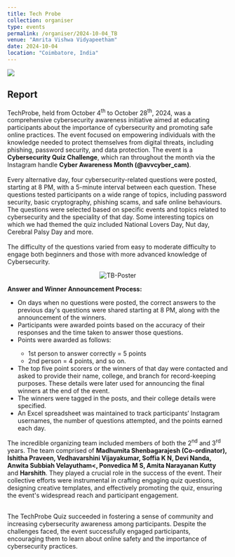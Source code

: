 ```yaml
---
title: Tech Probe
collection: organiser
type: events
permalink: /organiser/2024-10-04_TB
venue: "Amrita Vishwa Vidyapeetham"
date: 2024-10-04
location: "Coimbatore, India"
---
```


![](https://img.shields.io/badge/-Events-blue) 

## Report
TechProbe, held from October 4<sup>th</sup> to October 28<sup>th</sup>, 2024, was a comprehensive cybersecurity awareness initiative
aimed at educating participants about the importance of cybersecurity and promoting safe online practices. 
The event focused on empowering individuals with the knowledge needed to protect themselves from digital threats, including phishing,
password security, and data protection. The event is a <b>Cybersecurity Quiz Challenge</b>, which ran throughout the month via 
the Instagram handle <b>Cyber Awareness Month (@avvcyber_cam)</b>.
<br>
<br>
Every alternative day, four cybersecurity-related questions were posted, starting at 8 PM, with a 5-minute interval between each question. 
These questions tested participants on a wide range of topics, including password security, basic cryptography, phishing scams, and safe online behaviours. 
The questions were selected based on specific events and topics related to cybersecurity and the speciality of that day. Some interesting topics on which we had themed the quiz included National Lovers Day, Nut day, Cerebral Palsy Day and more.
<br>
<br>
The difficulty of the questions varied from easy to moderate difficulty to engage both beginners and those with more advanced knowledge of Cybersecurity.

<p align='center'>
<img src="../images/CAM/2024/Tech_Probe/TB_Poster.png" alt="TB-Poster" >
</p>

<b>Answer and Winner Announcement Process:</b><br>

<ul>
<li>On days when no questions were posted, the correct answers to the previous day's questions were shared starting at 8 PM, along with the announcement of the winners.</li>
<li>Participants were awarded points based on the accuracy of their responses and the time taken to answer those questions. </li>
<li>Points were awarded as follows: </li>	<ul>
  <li type="circle">1st person to answer correctly = 5 points</li>
  <li type="circle">2nd person = 4 points, and so on.</li></ul>
<li>The top five point scorers or the winners of that day were contacted and asked to provide their name, college, and branch for record-keeping purposes. These details were later used for announcing the final winners at the end of the event.</li>
<li>The winners were tagged in the posts, and their college details were specified.</li>
<li>An Excel spreadsheet was maintained to track participants’ Instagram usernames, the number of questions attempted, and the points earned each day.</li>
</ul>

The incredible organizing team included members of both the 2<sup>nd</sup> and 3<sup>rd</sup> years.
The team comprised of **Madhumita Shenbagarajesh (Co-ordinator), Ishitha Praveen, Vedhavarshini Vijayakumar, Soffia K N, Devi Nanda, Anwita Subbiah Velayutham<, Ponvedica M S, Amita Narayanan Kutty** and **Harshith**.
They played a crucial role in the success of the event. Their collective efforts were instrumental in crafting engaging quiz questions, designing creative templates, and effectively promoting the quiz, ensuring the event's widespread reach and participant engagement.
<br><br>

The TechProbe Quiz succeeded in fostering a sense of community and increasing cybersecurity awareness among participants. Despite the challenges faced, the event successfully engaged participants, encouraging them to learn about online safety and the importance of cybersecurity practices.
